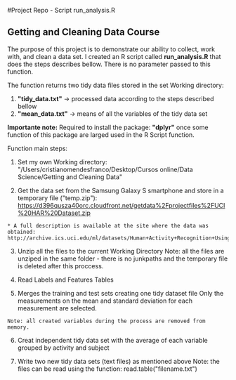 #Project Repo - Script run_analysis.R
## Getting and Cleaning Data Course

The purpose of this project is to demonstrate our ability to collect, work with, and clean a data set. I created an R script called <b>run_analysis.R</b> that does the steps describes bellow. There is no parameter passed to this function.
 
The function returns two tidy data files stored in the set Working directory:
     
  1) <b>"tidy_data.txt"</b> -> processed data according to the steps described bellow     
  2) <b>"mean_data.txt"</b> -> means of all the variables of the tidy data set
 
<b>Importante note:</b> Required to install the package: <b>"dplyr"</b> once some function of this package are larged used in the R Script function.

Function main steps:

  1. Set my own Working directory: 
  "/Users/cristianomendesfranco/Desktop/Cursos online/Data Science/Getting and Cleaning Data"

  2. Get the data set from the Samsung Galaxy S smartphone and store in a temporary file ("temp.zip"):
  https://d396qusza40orc.cloudfront.net/getdata%2Fprojectfiles%2FUCI%20HAR%20Dataset.zip
    
    * A full description is available at the site where the data was obtained: 
    http://archive.ics.uci.edu/ml/datasets/Human+Activity+Recognition+Using+Smartphones 
    
  3. Unzip all the files to the current Working Directory
  Note: all the files are unziped in the same folder - there is no junkpaths and the temporary file is deleted after this proccess.

  4. Read Labels and Features Tables   

  5. Merges the training and test sets creating one tidy dataset file
    Only the measurements on the mean and standard deviation for each measurement are selected. 

    Note: all created variables during the process are removed from memory.

  6. Creat independent tidy data set with the average of each variable grouped by activity and subject
  
  7. Write two new tidy data sets (text files) as mentioned above
  Note: the files can be read using the function: read.table("filename.txt")
